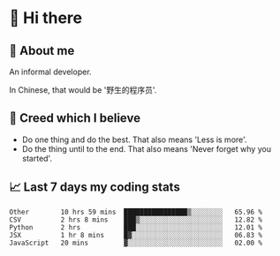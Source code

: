 # 👋 Hi there

## :speech_balloon: About me

An informal developer.

In Chinese, that would be '野生的程序员'.

## :see_no_evil: Creed which I believe

- Do one thing and do the best. That also means 'Less is more'.
- Do the thing until to the end. That also means 'Never forget why you started'.

## :chart_with_upwards_trend: Last 7 days my coding stats

<!--START_SECTION:waka-->
```text
Other        10 hrs 59 mins  ████████████████▒░░░░░░░░   65.96 % 
CSV          2 hrs 8 mins    ███▒░░░░░░░░░░░░░░░░░░░░░   12.82 % 
Python       2 hrs           ███░░░░░░░░░░░░░░░░░░░░░░   12.01 % 
JSX          1 hr 8 mins     █▓░░░░░░░░░░░░░░░░░░░░░░░   06.83 % 
JavaScript   20 mins         ▓░░░░░░░░░░░░░░░░░░░░░░░░   02.00 % 
```
<!--END_SECTION:waka-->
